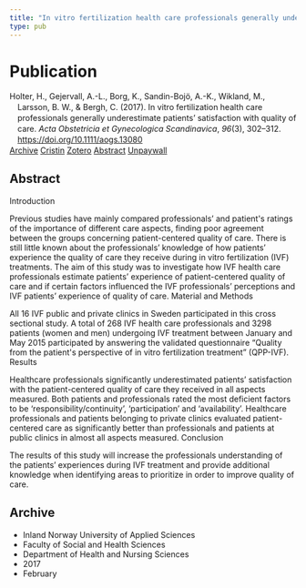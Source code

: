 ```yaml
---
title: "In vitro fertilization health care professionals generally underestimate patients’ satisfaction with quality of care"
type: pub
---
```

<h1>Publication</h1>
<article id="csl-bib-container-59Y8K7MI" class="csl-bib-container">
  <div class="csl-bib-body" style="line-height: 1.35; padding-left: 1em; text-indent:-1em;">
  <div class="csl-entry">Holter, H., Gejervall, A.-L., Borg, K., Sandin-Boj&#xF6;, A.-K., Wikland, M., Larsson, B. W., &amp; Bergh, C. (2017). In vitro fertilization health care professionals generally underestimate patients&#x2019; satisfaction with quality of care. <i>Acta Obstetricia et Gynecologica Scandinavica</i>, <i>96</i>(3), 302&#x2013;312. <a href="https://doi.org/10.1111/aogs.13080">https://doi.org/10.1111/aogs.13080</a></div>
</div>
  <div class="csl-bib-buttons">
    <a href="#taxonomy-article-59Y8K7MI" class="csl-bib-button">Archive</a>
    <a href="https://app.cristin.no/results/show.jsf?id=1446232" alt="Cristin URL" class="csl-bib-button">Cristin</a>
    <a href="http://zotero.org/groups/5022929/items/59Y8K7MI" alt="Zotero URL" class="csl-bib-button">Zotero</a>
    <a href="#abstract-article-59Y8K7MI" class="csl-bib-button">Abstract</a>
    <a href="https://onlinelibrary.wiley.com/doi/pdfdirect/10.1111/aogs.13080" class="csl-bib-button">Unpaywall</a>
  </div>
  <div id="csl-bib-meta-container-59Y8K7MI"></div>
</article>
<div id="csl-bib-meta-59Y8K7MI" class="csl-bib-meta">
  <article id="abstract-article-59Y8K7MI" class="abstract-article">
    <h1>Abstract</h1>
    Introduction 
 
Previous studies have mainly compared professionals’ and patient's ratings of the importance of different care aspects, finding poor agreement between the groups concerning patient-centered quality of care. There is still little known about the professionals’ knowledge of how patients’ experience the quality of care they receive during in vitro fertilization (IVF) treatments. The aim of this study was to investigate how IVF health care professionals estimate patients’ experience of patient-centered quality of care and if certain factors influenced the IVF professionals’ perceptions and IVF patients’ experience of quality of care. 
Material and Methods 
 
All 16 IVF public and private clinics in Sweden participated in this cross sectional study. A total of 268 IVF health care professionals and 3298 patients (women and men) undergoing IVF treatment between January and May 2015 participated by answering the validated questionnaire “Quality from the patient's perspective of in vitro fertilization treatment” (QPP-IVF). 
Results 
 
Healthcare professionals significantly underestimated patients’ satisfaction with the patient-centered quality of care they received in all aspects measured. Both patients and professionals rated the most deficient factors to be ‘responsibility/continuity’, ‘participation’ and ‘availability’. Healthcare professionals and patients belonging to private clinics evaluated patient-centered care as significantly better than professionals and patients at public clinics in almost all aspects measured. 
Conclusion 
 
The results of this study will increase the professionals understanding of the patients’ experiences during IVF treatment and provide additional knowledge when identifying areas to prioritize in order to improve quality of care.
  </article>
  <article id="taxonomy-article-59Y8K7MI" class="taxonomy-article">
    <h1>Archive</h1>
    <ul>
      <li>Inland Norway University of Applied Sciences</li>
      <li>Faculty of Social and Health Sciences</li>
      <li>Department of Health and Nursing Sciences</li>
      <li>2017</li>
      <li>February</li>
    </ul>
  </article>
</div>
